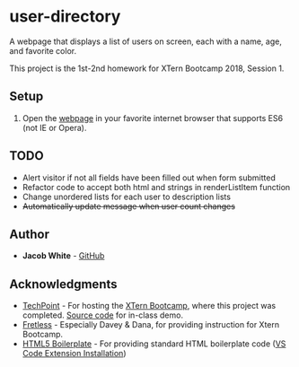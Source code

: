 # user-directory

A webpage that displays a list of users on screen, each with a name, age, and favorite color.

This project is the 1st-2nd homework for XTern Bootcamp 2018, Session 1.

## Setup
 1. Open the [webpage](https://jdwhite88.github.io/user-directory/) in your favorite internet browser that supports ES6 (not IE or Opera).
 
 ## TODO
 * Alert visitor if not all fields have been filled out when form submitted
 * Refactor code to accept both html and strings in renderListItem function
 * Change unordered lists for each user to description lists
 * <del>Automatically update message when user count changes</del>

## Author
* **Jacob White** - [GitHub](https://github.com/jdwhite88)

## Acknowledgments

* [TechPoint](https://techpoint.org/) - For hosting the [XTern Bootcamp](https://techpoint.org/xtern-bootcamp/), where this project was completed. [Source code](https://github.com/xtbc18s1/user-directory/tree/afternoon) for in-class demo.
* [Fretless](http://www.fretless.com/) - Especially Davey & Dana, for providing instruction for Xtern Bootcamp. 
* [HTML5 Boilerplate](https://github.com/sidthesloth92/vsc_html5_boilerplate) - For providing standard HTML boilerplate code ([VS Code Extension Installation](https://marketplace.visualstudio.com/items?itemName=sidthesloth.html5-boilerplate))
